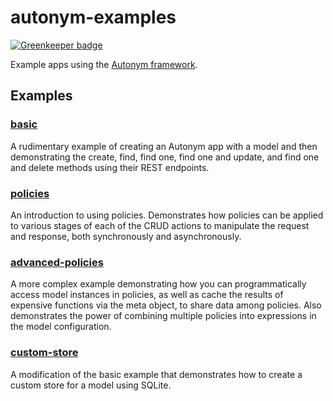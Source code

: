 # autonym-examples

[![Greenkeeper badge](https://badges.greenkeeper.io/mmiller42/autonym-examples.svg)](https://greenkeeper.io/)

Example apps using the [Autonym framework](https://github.com/mmiller42/autonym).

## Examples

### [basic](basic/)

A rudimentary example of creating an Autonym app with a model and then demonstrating the create, find, find one, find one and update, and find one and delete methods using their REST endpoints.

### [policies](policies/)

An introduction to using policies. Demonstrates how policies can be applied to various stages of each of the CRUD actions to manipulate the request and response, both synchronously and asynchronously.

### [advanced-policies](advanced-policies/)

A more complex example demonstrating how you can programmatically access model instances in policies, as well as cache the results of expensive functions via the meta object, to share data among policies. Also demonstrates the power of combining multiple policies into expressions in the model configuration.

### [custom-store](custom-store/)

A modification of the basic example that demonstrates how to create a custom store for a model using SQLite.
